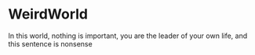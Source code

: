 # WeirdWorld
In this world, nothing is important, you are the leader of your own life, and this sentence is nonsense
